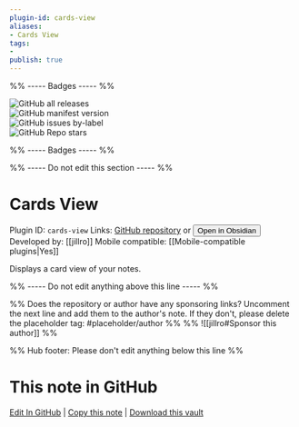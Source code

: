 ```yaml
---
plugin-id: cards-view
aliases:
- Cards View
tags: 
- 
publish: true
---
```


%% ----- Badges ----- %%

![GitHub all releases](https://img.shields.io/github/downloads/jillro/obsidian-cards-view-plugin/total?color=573E7A&logo=github&style=for-the-badge)   
![GitHub manifest version](https://img.shields.io/github/manifest-json/v/jillro/obsidian-cards-view-plugin?color=573E7A&logo=github&style=for-the-badge)   
![GitHub issues by-label](https://img.shields.io/github/issues/jillro/obsidian-cards-view-plugin/help%20wanted?color=573E7A&logo=github&style=for-the-badge)   
![GitHub Repo stars](https://img.shields.io/github/stars/jillro/obsidian-cards-view-plugin?color=573E7A&logo=github&style=for-the-badge)

%% ----- Badges ----- %%

%% ----- Do not edit this section ----- %%

# Cards View

Plugin ID: `cards-view`
Links: [GitHub repository](https://github.com/jillro/obsidian-cards-view-plugin) or [<button id=HH>Open in Obsidian</button>](obsidian://show-plugin?id=cards-view)
Developed by: [[jillro]]
Mobile compatible: [[Mobile-compatible plugins|Yes]]

Displays a card view of your notes.

%% ----- Do not edit anything above this line ----- %% 

%% Does the repository or author have any sponsoring links? Uncomment the next line and add them to the author's note. If they don't, please delete the placeholder tag: #placeholder/author %%
%% ![[jillro#Sponsor this author]] %%

%% Hub footer: Please don't edit anything below this line %%

# This note in GitHub

<span class="git-footer">[Edit In GitHub](https://github.dev/obsidian-community/obsidian-hub/blob/main/02%20-%20Community%20Expansions/02.05%20All%20Community%20Expansions/Plugins/cards-view.md "git-hub-edit-note") | [Copy this note](https://raw.githubusercontent.com/obsidian-community/obsidian-hub/main/02%20-%20Community%20Expansions/02.05%20All%20Community%20Expansions/Plugins/cards-view.md "git-hub-copy-note") | [Download this vault](https://github.com/obsidian-community/obsidian-hub/archive/refs/heads/main.zip "git-hub-download-vault") </span>
